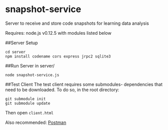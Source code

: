 # snapshot-service
Server to receive and store code snapshots for learning data analysis

Requires: node.js v0.12.5 with modules listed below

##Server Setup
```
cd server
npm install codename cors express jrpc2 sqlite3
```

##Run Server
in server/
```
node snapshot-service.js
```

##Test Client
The test client requires some submodules- dependencies that need to be downloaded. To do so, in the root directory:
```
git submodule init
git submodule update
```

Then open ```client.html```

Also recommended: [Postman](https://chrome.google.com/webstore/detail/postman/fhbjgbiflinjbdggehcddcbncdddomop?hl=en)
